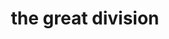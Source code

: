 ---
pid: CH580
title: the great division
location_transcription: center city
zipcode: '19446'
outside_phl: 'Lansdale PA '
neighborhood: 
age: '15'
age_range: 13-19
instagram: 
image_file_name: CH_580.jpg
proposal_transcription: 
topic: Unity
topic_summary: '0'
type: Other No Form
keywords_other: 
credit: Aminah
image_labels: |-
  [Half American, half confederate flag]
  ripping off to make full American flag
twitter: 
facebook: 
permalink: "/monuments/ch580/"
layout: item-page
---